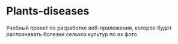 # Plants-diseases
Учебный проект по разработке веб-приложения, которое будет распознавать болезни сельхоз культур по их фото

